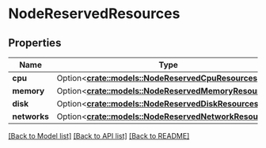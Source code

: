 # NodeReservedResources

## Properties

Name | Type | Description | Notes
------------ | ------------- | ------------- | -------------
**cpu** | Option<[**crate::models::NodeReservedCpuResources**](NodeReservedCpuResources.md)> |  | [optional]
**memory** | Option<[**crate::models::NodeReservedMemoryResources**](NodeReservedMemoryResources.md)> |  | [optional]
**disk** | Option<[**crate::models::NodeReservedDiskResources**](NodeReservedDiskResources.md)> |  | [optional]
**networks** | Option<[**crate::models::NodeReservedNetworkResources**](NodeReservedNetworkResources.md)> |  | [optional]

[[Back to Model list]](../README.md#documentation-for-models) [[Back to API list]](../README.md#documentation-for-api-endpoints) [[Back to README]](../README.md)


